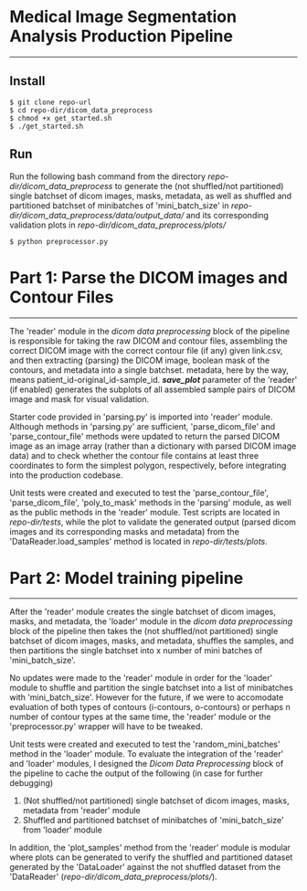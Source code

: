 # Medical Image Segmentation Analysis Production Pipeline
---

## Install

	$ git clone repo-url
	$ cd repo-dir/dicom_data_preprocess
	$ chmod +x get_started.sh
	$ ./get_started.sh

## Run

Run the following bash command from the directory *repo-dir/dicom_data_preprocess* to generate the (not shuffled/not partitioned) single batchset of dicom images, masks, metadata, as well as shuffled and partitioned batchset of minibatches of 'mini_batch_size' in *repo-dir/dicom_data_preprocess/data/output_data/* and its corresponding validation plots in *repo-dir/dicom_data_preprocess/plots/*

	$ python preprocessor.py

# Part 1: Parse the DICOM images and Contour Files
---
The 'reader' module in the *dicom data preprocessing* block of the pipeline is responsible
for taking the raw DICOM and contour files, assembling the correct DICOM image with the correct 
contour file (if any) given link.csv, and then extracting (parsing) the DICOM image, boolean mask of the contours, and metadata into a single batchset. metadata, here by the way, means patient_id-original_id-sample_id. ***save_plot*** parameter of the 'reader' (if enabled) generates the subplots of all assembled sample pairs of DICOM image and mask for visual validation. 

Starter code provided in 'parsing.py' is imported into 'reader' module. Although methods in 'parsing.py'
are sufficient, 'parse_dicom_file' and 'parse_contour_file' methods were updated to return the parsed DICOM image as an image array (rather than a dictionary with parsed DICOM image data) and to check whether the contour file contains at least three coordinates to form the simplest polygon, respectively, before integrating into the production codebase.

Unit tests were created and executed to test the 'parse_contour_file', 'parse_dicom_file', 'poly_to_mask' methods in the 'parsing' module, as well as the public methods in the 'reader' module. Test scripts are located in *repo-dir/tests*, while the plot to validate the generated output (parsed dicom images and its corresponding masks and metadata) from the 'DataReader.load_samples' method is located in *repo-dir/tests/plots*.


# Part 2: Model training pipeline
---
After the 'reader' module creates the single batchset of dicom images, masks, and metadata, the 'loader' module in the *dicom data preprocessing* block of the pipeline then takes the (not shuffled/not partitioned) single batchset of dicom images, masks, and metadata, shuffles the samples, and then partitions the single batchset into x number of mini batches of 'mini_batch_size'.

No updates were made to the 'reader' module in order for the 'loader' module to shuffle and partition the single batchset into a list of minibatches with 'mini_batch_size'. However for the future, if we were to accomodate evaluation of both types of contours (i-contours, o-contours) or perhaps n number of contour types at the same time, the 'reader' module or the 'preprocessor.py' wrapper will have to be tweaked.

Unit tests were created and executed to test the 'random_mini_batches' method in the 'loader' module. To evaluate the integration of the 'reader' and 'loader' modules, I designed the *Dicom Data Preprocessing* block of the pipeline to cache the output of the following (in case for further debugging)
<ol>
<li> (Not shuffled/not partitioned) single batchset of dicom images, masks, metadata from 'reader' module</li>
<li> Shuffled and partitioned batchset of minibatches of 'mini_batch_size' from 'loader' module</li>
</ol>

In addition, the 'plot_samples' method from the 'reader' module is modular where plots can be generated to verify the shuffled and partitioned dataset generated by the 'DataLoader' against the not shuffled dataset from the 'DataReader' (*repo-dir/dicom_data_preprocess/plots/*).


